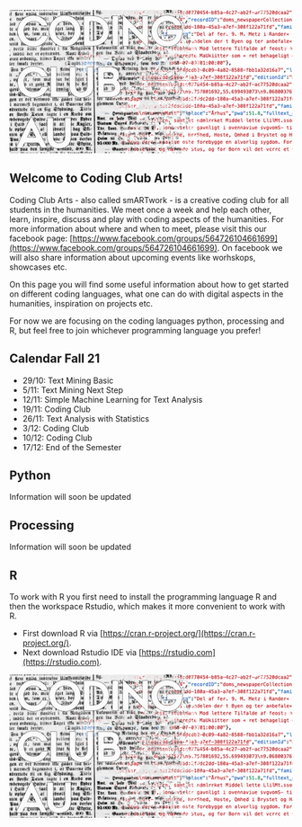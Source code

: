 ![Coding Club](codingclub.png)
## Welcome to Coding Club Arts!
Coding Club Arts - also called smARTwork - is a creative coding club for all students in the humanities. We meet once a week and help each other, learn, inspire, discuss and play with coding aspects of the humanities. For more information about where and when to meet, please visit this our facebook page: [https://www.facebook.com/groups/564726104661699](https://www.facebook.com/groups/564726104661699). On facebook we will also share information about upcoming events like worhskops, showcases etc. 

On this page you will find some useful information about how to get started on different coding languages, what one can do with digital aspects in the humanities, inspiration on projects etc. 

For now we are focusing on the coding languages python, processing and R, but feel free to join whichever programming language you prefer!

## Calendar Fall 21
- 29/10: Text Mining Basic
- 5/11: Text Mining Next Step
- 12/11: Simple Machine Learning for Text Analysis
- 19/11: Coding Club
- 26/11: Text Analysis with Statistics
- 3/12: Coding Club
- 10/12: Coding Club
- 17/12: End of the Semester

## Python
Information will soon be updated

## Processing
Information will soon be updated

## R
To work with R you first need to install the programming language R and then the workspace Rstudio, which makes it more convenient to work with R.

- First download R via [https://cran.r-project.org/](https://cran.r-project.org/).
- Next download Rstudio IDE via [https://rstudio.com](https://rstudio.com).

![Coding Club](codingclub.png)

